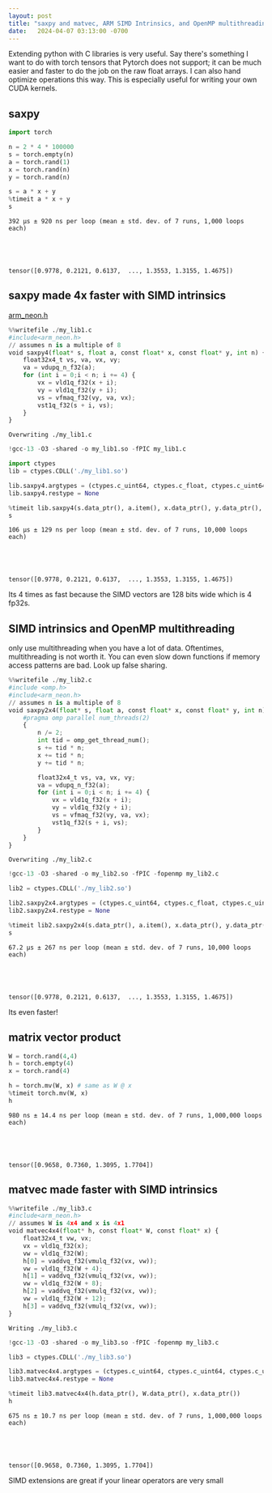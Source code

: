 ```yaml
---
layout: post
title: "saxpy and matvec, ARM SIMD Intrinsics, and OpenMP multithreading"
date:   2024-04-07 03:13:00 -0700
---
```


Extending python with C libraries is very useful. Say there's something I want to do with torch tensors that Pytorch does not support; it can be much easier and faster to do the job on the raw float arrays. I can also hand optimize operations this way. This is especially useful for writing your own CUDA kernels.

## saxpy


```python
import torch

n = 2 * 4 * 100000
s = torch.empty(n)
a = torch.rand(1)
x = torch.rand(n)
y = torch.rand(n)

s = a * x + y
%timeit a * x + y
s
```

    392 µs ± 920 ns per loop (mean ± std. dev. of 7 runs, 1,000 loops each)





    tensor([0.9778, 0.2121, 0.6137,  ..., 1.3553, 1.3155, 1.4675])



## saxpy made 4x faster with SIMD intrinsics  
[arm_neon.h](https://opensource.apple.com/source/gcc/gcc-5659/gcc/config/arm/arm_neon.h.auto.html)


```python
%%writefile ./my_lib1.c
#include<arm_neon.h>
// assumes n is a multiple of 8
void saxpy4(float* s, float a, const float* x, const float* y, int n) {
    float32x4_t vs, va, vx, vy;
    va = vdupq_n_f32(a);
    for (int i = 0;i < n; i += 4) {
        vx = vld1q_f32(x + i);
        vy = vld1q_f32(y + i);
        vs = vfmaq_f32(vy, va, vx);
        vst1q_f32(s + i, vs);
    }
}
```

    Overwriting ./my_lib1.c



```python
!gcc-13 -O3 -shared -o my_lib1.so -fPIC my_lib1.c
```


```python
import ctypes
lib = ctypes.CDLL('./my_lib1.so')

lib.saxpy4.argtypes = (ctypes.c_uint64, ctypes.c_float, ctypes.c_uint64, ctypes.c_uint64, ctypes.c_int)
lib.saxpy4.restype = None

%timeit lib.saxpy4(s.data_ptr(), a.item(), x.data_ptr(), y.data_ptr(), n)
s
```

    106 µs ± 129 ns per loop (mean ± std. dev. of 7 runs, 10,000 loops each)





    tensor([0.9778, 0.2121, 0.6137,  ..., 1.3553, 1.3155, 1.4675])



Its 4 times as fast because the SIMD vectors are 128 bits wide which is 4 fp32s.

## SIMD intrinsics and OpenMP multithreading

only use multithreading when you have a lot of data. Oftentimes, multithreading is not worth it. You can even slow down functions if memory access patterns are bad. Look up false sharing.


```python
%%writefile ./my_lib2.c
#include <omp.h>
#include<arm_neon.h>
// assumes n is a multiple of 8
void saxpy2x4(float* s, float a, const float* x, const float* y, int n) {
    #pragma omp parallel num_threads(2)
    {
        n /= 2;
        int tid = omp_get_thread_num();
        s += tid * n;
        x += tid * n;
        y += tid * n;

        float32x4_t vs, va, vx, vy;
        va = vdupq_n_f32(a);
        for (int i = 0;i < n; i += 4) {
            vx = vld1q_f32(x + i);
            vy = vld1q_f32(y + i);
            vs = vfmaq_f32(vy, va, vx);
            vst1q_f32(s + i, vs);
        }
    }
}
```

    Overwriting ./my_lib2.c



```python
!gcc-13 -O3 -shared -o my_lib2.so -fPIC -fopenmp my_lib2.c
```


```python
lib2 = ctypes.CDLL('./my_lib2.so')

lib2.saxpy2x4.argtypes = (ctypes.c_uint64, ctypes.c_float, ctypes.c_uint64, ctypes.c_uint64, ctypes.c_int)
lib2.saxpy2x4.restype = None

%timeit lib2.saxpy2x4(s.data_ptr(), a.item(), x.data_ptr(), y.data_ptr(), n)
s
```

    67.2 µs ± 267 ns per loop (mean ± std. dev. of 7 runs, 10,000 loops each)





    tensor([0.9778, 0.2121, 0.6137,  ..., 1.3553, 1.3155, 1.4675])



Its even faster!

## matrix vector product


```python
W = torch.rand(4,4)
h = torch.empty(4)
x = torch.rand(4)

h = torch.mv(W, x) # same as W @ x
%timeit torch.mv(W, x)
h
```

    980 ns ± 14.4 ns per loop (mean ± std. dev. of 7 runs, 1,000,000 loops each)





    tensor([0.9658, 0.7360, 1.3095, 1.7704])



## matvec made faster with SIMD intrinsics


```python
%%writefile ./my_lib3.c
#include<arm_neon.h>
// assumes W is 4x4 and x is 4x1
void matvec4x4(float* h, const float* W, const float* x) {
    float32x4_t vw, vx;
    vx = vld1q_f32(x);
    vw = vld1q_f32(W);
    h[0] = vaddvq_f32(vmulq_f32(vx, vw));
    vw = vld1q_f32(W + 4);
    h[1] = vaddvq_f32(vmulq_f32(vx, vw));
    vw = vld1q_f32(W + 8);
    h[2] = vaddvq_f32(vmulq_f32(vx, vw));
    vw = vld1q_f32(W + 12);
    h[3] = vaddvq_f32(vmulq_f32(vx, vw));
}
```

    Writing ./my_lib3.c



```python
!gcc-13 -O3 -shared -o my_lib3.so -fPIC -fopenmp my_lib3.c
```


```python
lib3 = ctypes.CDLL('./my_lib3.so')

lib3.matvec4x4.argtypes = (ctypes.c_uint64, ctypes.c_uint64, ctypes.c_uint64)
lib3.matvec4x4.restype = None

%timeit lib3.matvec4x4(h.data_ptr(), W.data_ptr(), x.data_ptr())
h
```

    675 ns ± 10.7 ns per loop (mean ± std. dev. of 7 runs, 1,000,000 loops each)





    tensor([0.9658, 0.7360, 1.3095, 1.7704])



SIMD extensions are great if your linear operators are very small
